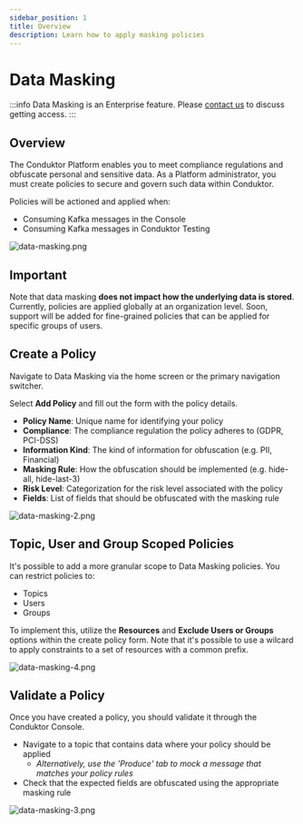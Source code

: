 ```yaml
---
sidebar_position: 1
title: Overview
description: Learn how to apply masking policies
---
```


# Data Masking

:::info
Data Masking is an Enterprise feature. Please [contact us](https://www.conduktor.io/contact) to discuss getting access.
:::

## Overview

The Conduktor Platform enables you to meet compliance regulations and obfuscate personal and sensitive data. As a Platform administrator, you must create policies to secure and govern such data within Conduktor.
 
Policies will be actioned and applied when:
* Consuming Kafka messages in the Console
* Consuming Kafka messages in Conduktor Testing

![data-masking.png](/img/data-masking/data-masking.png)

## Important

Note that data masking **does not impact how the underlying data is stored**. Currently, policies are applied globally at an organization level. Soon, support will be added for fine-grained policies that can be applied for specific groups of users.


## Create a Policy 
Navigate to Data Masking via the home screen or the primary navigation switcher.

Select **Add Policy** and fill out the form with the policy details.

* **Policy Name**: Unique name for identifying your policy
* **Compliance**: The compliance regulation the policy adheres to (GDPR, PCI-DSS) 
* **Information Kind**: The kind of information for obfuscation (e.g. PII, Financial) 
* **Masking Rule**: How the obfuscation should be implemented (e.g. hide-all, hide-last-3)
* **Risk Level**: Categorization for the risk level associated with the policy
* **Fields**: List of fields that should be obfuscated with the masking rule

![data-masking-2.png](/img/data-masking/data-masking-2.png)

## Topic, User and Group Scoped Policies
It's possible to add a more granular scope to Data Masking policies. You can restrict policies to:
 - Topics
 - Users
 - Groups

To implement this, utilize the **Resources** and **Exclude Users or Groups** options within the create policy form. Note that it's possible to use a wilcard to apply constraints to a set of resources with a common prefix. 

![data-masking-4.png](/img/data-masking/data-masking-4.png)

## Validate a Policy
Once you have created a policy, you should validate it through the Conduktor Console. 

* Navigate to a topic that contains data where your policy should be applied
    * _Alternatively, use the 'Produce' tab to mock a message that matches your policy rules_
* Check that the expected fields are obfuscated using the appropriate masking rule

![data-masking-3.png](/img/data-masking/data-masking-3.png)


